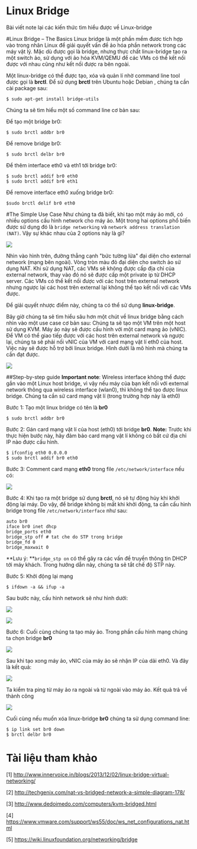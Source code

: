 Linux Bridge
========
Bài viết note lại các kiến thức tìm hiểu được về Linux-bridge

#Linux Bridge – The Basics
Linux bridge là một phần mềm đươc tích hợp vào trong nhân Linux để giải quyết vấn đề ảo hóa phần network trong các máy vật lý. Mặc dù được gọi là bridge, nhưng thực chất linux-bridge tạo ra một switch ảo, sử dụng với ảo hóa KVM/QEMU để các VMs có thể kết nối được với nhau cũng như kết nối được ra bên ngoài.

Một linux-bridge có thể được tạo, xóa và quản lí nhờ command line tool được gọi là **brctl**. Để sử dụng **brctl** trên Ubuntu hoặc Debian , chúng ta cần cài package sau: 

	$ sudo apt-get install bridge-utils

Chúng ta sẽ tìm hiểu một số command line cơ bản sau:

Để tạo một bridge br0:

	$ sudo brctl addbr br0

Để remove bridge br0:

	$ sudo brctl delbr br0
	
Để thêm interface eth0 và eth1 tới bridge br0:

	$ sudo brctl addif br0 eth0
	$ sudo brctl addif br0 eth1
	
Để remove interface eth0 xuống bridge br0:

	$sudo brctl delif br0 eth0

#The Simple Use Case
Như chúng ta đã biết, khi tạo một máy ảo mới, có nhiều options cấu hình network cho máy ảo. Một trong hai options phổ biến được sử dụng đó là `bridge networking` và `network address translation (NAT)`. Vậy sự khác nhau của 2 options này là gì?

![](https://github.com/vanduc95/OpenStack_Network/blob/master/img/bridge_vs_NAT.png) 

Nhìn vào hình trên, đường thẳng cạnh "bức tường lửa" đại diện cho external network (mạng bên ngoài). Vòng tròn màu đỏ đại diện cho switch ảo sử dụng NAT. Khi sử dụng NAT, các VMs sẽ không được cấp địa chỉ của external network, thay vào đó nó sẽ được cấp một private ip từ DHCP server. Các VMs có thể kết nối được với các host trên external network nhưng ngược lại các host trên external lại không thể tạo kết nối với các VMs được. 

Để giải quyết nhược điểm này, chúng ta có thể sử dụng **linux-bridge**.

Bây giờ chúng ta sẽ tìm hiểu sâu hơn một chút về linux bridge bằng cách nhìn vào một use case cơ bản sau:  Chúng ta sẽ tạo một VM trên một host sử dụng KVM. Máy ảo này sẽ được cấu hình với một card mạng ảo (vNIC). Để VM có thể giao tiếp được với các host trên external network và ngược lại, chúng ta sẽ phải nối vNIC của VM với card mạng vật lí eth0 của host. Việc này sẽ được hỗ trợ bởi linux bridge. Hình dưới là mô hình mà chúng ta cần đạt được.

![](https://github.com/vanduc95/OpenStack_Network/blob/master/img/Linux-Bridge-Simple-UseCase.png) 

##Step-by-step guide
**Important note**: Wireless interface không thể được gắn vào một Linux host bridge, vì vậy nếu máy của bạn kết nối với external network thông qua wireless interface (wlan0), thì không thể tạo được linux bridge. Chúng ta cần sử card mạng vật lí (trong trường hợp này là eth0)

Bước 1: Tạo một linux bridge có tên là **br0**

	$ sudo brctl addbr br0

Bước 2: Gán card mạng vật lí của host (eth0) tới bridge **br0**. **Note:** Trước khi thực hiện bước này, hãy đảm bảo card mạng vật lí không có bất cứ địa chỉ IP nào được cấu hình.


	$ ifconfig eth0 0.0.0.0
	$ sudo brctl addif br0 eth0
	
Bước 3: Comment card mạng **eth0** trong file `/etc/network/interface` nếu có:

![](https://camo.githubusercontent.com/c2ec80f423ce391e1ec1af40e077575408340359/687474703a2f2f692e696d6775722e636f6d2f7a4534703271682e706e67) 

Bước 4: Khi tạo ra một bridge sử dụng **brctl**, nó sẽ tự động hủy khi khởi động lại máy.  Do vậy, để bridge không bị mất khi khởi động, ta cần cấu hình bridge trong file `/etc/network/interface` như sau:

	auto br0
	iface br0 inet dhcp
	bridge_ports eth0
	bridge_stp off # tat che do STP trong bridge
	bridge_fd 0 
	bridge_maxwait 0

**Lưu ý: **`bridge_stp on` có thể gây ra các vấn đề truyền thông tin DHCP tới máy khách. Trong hướng dẫn này, chúng ta sẽ tắt chế độ STP này.

Bước 5: Khởi động lại mạng

	$ ifdown -a && ifup -a
	
Sau bước này, cấu hình network sẽ như hình dưới:

![](https://github.com/vanduc95/OpenStack_Network/blob/master/img/ifconfig.png) 

![](https://github.com/vanduc95/OpenStack_Network/blob/master/img/brctl_show.png) 

Bước 6: Cuối cùng chúng ta tạo máy ảo. Trong phần cấu hình mạng chúng ta chọn bridge **br0**

![](https://github.com/vanduc95/OpenStack_Network/blob/master/img/create_VM.png) 

Sau khi tạo xong máy ảo, vNIC của máy ảo sẽ nhận IP của dải eth0. Và đây là kết quả:

![](https://github.com/vanduc95/OpenStack_Network/blob/master/img/result_1.png) 

Ta kiểm tra ping từ máy ảo ra ngoài và từ ngoài vào máy ảo. Kết quả trả về thành công

![](https://github.com/vanduc95/OpenStack_Network/blob/master/img/result_2.png) 

Cuối cùng nếu muốn xóa linux-bridge **br0** chúng ta sử dụng command line:

	$ ip link set br0 down
	$ brctl delbr br0

# Tài liệu tham khảo
[1] http://www.innervoice.in/blogs/2013/12/02/linux-bridge-virtual-networking/

[2] http://techgenix.com/nat-vs-bridged-network-a-simple-diagram-178/

[3] http://www.dedoimedo.com/computers/kvm-bridged.html

[4] https://www.vmware.com/support/ws55/doc/ws_net_configurations_nat.html

[5] https://wiki.linuxfoundation.org/networking/bridge





